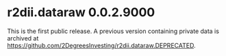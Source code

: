 # r2dii.dataraw 0.0.2.9000

This is the first public release. A previous version containing private data is archived at https://github.com/2DegreesInvesting/r2dii.dataraw.DEPRECATED.

